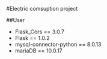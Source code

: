 #Electric comsuption project

##User

* Flask_Cors == 3.0.7
* Flask == 1.0.2
* mysql-connector-python == 8.0.13
* mariaDB == 10.0.17

